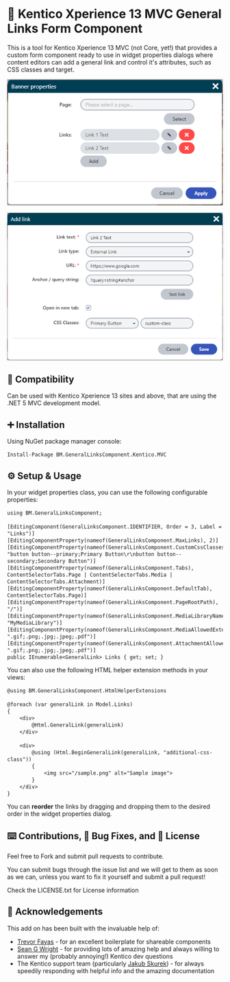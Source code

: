 # 🔗 Kentico Xperience 13 MVC General Links Form Component

This is a tool for Kentico Xperience 13 MVC (not Core, yet!) that provides a custom form component ready to use in widget properties dialogs where content editors can add a general link and control it's attributes, such as CSS classes and target.

![enter image description here](https://raw.githubusercontent.com/BenMurphyUK/BM.GeneralLinksComponent/master/assets/widgetproperties.png)

![enter image description here](https://raw.githubusercontent.com/BenMurphyUK/BM.GeneralLinksComponent/master/assets/modaldialog.png)

## 🧩 Compatibility

Can be used with Kentico Xperience 13 sites and above, that are using the .NET 5 MVC development model.

## ➕ Installation

Using NuGet package manager console: 

    Install-Package BM.GeneralLinksComponent.Kentico.MVC

## ⚙️ Setup & Usage

In your widget properties class, you can use the following configurable properties:

    using BM.GeneralLinksComponent;
    
    [EditingComponent(GeneralLinksComponent.IDENTIFIER, Order = 3, Label = "Links")]
    [EditingComponentProperty(nameof(GeneralLinksComponent.MaxLinks), 2)]
    [EditingComponentProperty(nameof(GeneralLinksComponent.CustomCssClasses), "button button--primary;Primary Button\r\nbutton button--secondary;Secondary Button")]
    [EditingComponentProperty(nameof(GeneralLinksComponent.Tabs), ContentSelectorTabs.Page | ContentSelectorTabs.Media | ContentSelectorTabs.Attachment)]
    [EditingComponentProperty(nameof(GeneralLinksComponent.DefaultTab), ContentSelectorTabs.Page)]
    [EditingComponentProperty(nameof(GeneralLinksComponent.PageRootPath), "/")]
    [EditingComponentProperty(nameof(GeneralLinksComponent.MediaLibraryName), "MyMediaLibrary")]
    [EditingComponentProperty(nameof(GeneralLinksComponent.MediaAllowedExtensions), ".gif;.png;.jpg;.jpeg;.pdf")]
    [EditingComponentProperty(nameof(GeneralLinksComponent.AttachmentAllowedExtensions), ".gif;.png;.jpg;.jpeg;.pdf")]
    public IEnumerable<GeneralLink> Links { get; set; }

You can also use the following HTML helper extension methods in your views:

    @using BM.GeneralLinksComponent.HtmlHelperExtensions    

    @foreach (var generalLink in Model.Links)
    {
        <div>
            @Html.GeneralLink(generalLink)
        </div>

        <div>
            @using (Html.BeginGeneralLink(generalLink, "additional-css-class"))
            {
                <img src="/sample.png" alt="Sample image">
            }
        </div>
    }

You can **reorder** the links by dragging and dropping them to the desired order in the widget properties dialog. 

## ⌨️ Contributions, 🐛 Bug Fixes, and 📜 License

Feel free to Fork and submit pull requests to contribute.

You can submit bugs through the issue list and we will get to them as soon as we can, unless you want to fix it yourself and submit a pull request!

Check the LICENSE.txt for License information

## 🙏 Acknowledgements

This add on has been built with the invaluable help of:

 - [Trevor Fayas](https://github.com/KenticoDevTrev) - for an excellent boilerplate for shareable components
 - [Sean G Wright](https://github.com/seangwright) - for providing lots of amazing help and always willing to answer my (probably annoying!) Kentico dev questions
 - The Kentico support team (particularly [Jakub Skurek](https://github.com/skurekjakub)) - for always speedily responding with helpful info and the amazing documentation
